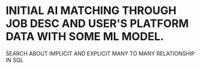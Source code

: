# INITIAL AI MATCHING THROUGH JOB DESC AND USER'S PLATFORM DATA WITH SOME ML MODEL.

SEARCH ABOUT IMPLICIT AND EXPLICIT MANY TO MANY RELATIONSHIP IN SQL